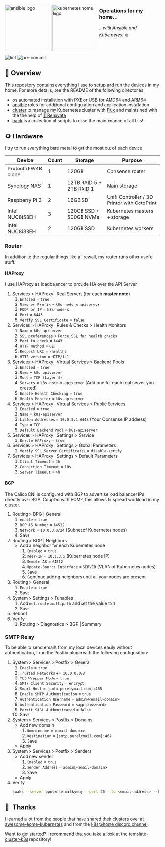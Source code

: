 <p align="left">
   <img src="https://i.imgur.com/4l9bHvG.png" alt="ansible logo" width="150" align="left" />
   <img src="https://i.imgur.com/EXNTJnA.png" alt="kubernetes home logo" width="150" align="left" />
</p>

### Operations for my home...
_...with Ansible and Kubernetes!_ :sailboat:
<br/><br/><br/><br/>
![lint](https://img.shields.io/github/actions/workflow/status/Diaoul/home-ops/lint.yml?label=lint&style=for-the-badge)
![pre-commit](https://img.shields.io/github/actions/workflow/status/Diaoul/home-ops/pre-commit.yml?label=pre-commit&style=for-the-badge)

## :closed_book: Overview
This repository contains everything I use to setup and run the devices in my home. For more
details, see the README of the following directories
* [os](os/) automated installation with PXE or USB for AMD64 and ARM64
* [ansible](ansible/) roles for additional configuration and application installation
* [cluster](cluster/) to manage my Kubernetes cluster with [Flux](https://fluxcd.io/)
   and maintained with the the help of
   [:robot: Renovate](https://github.com/renovatebot/renovate)
* [hack](hack/) is a collection of scripts to ease the maintenance of all this!

## :gear: Hardware
I try to run everything bare metal to get the most out of each device

| Device                  | Count | Storage                  | Purpose                                      |
|-------------------------|-------|--------------------------|----------------------------------------------|
| Protectli FW4B clone    | 1     | 120GB                    | Opnsense router                              |
| Synology NAS            | 1     | 12TB RAID 5 + 2TB RAID 1 | Main storage                                 |
| Raspberry Pi 3          | 2     | 16GB SD                  | Unifi Controller / 3D Printer with OctoPrint |
| Intel NUC8i5BEH         | 3     | 120GB SSD + 500GB NVMe   | Kubernetes masters + storage                 |
| Intel NUC8i3BEH         | 2     | 120GB SSD                | Kubernetes workers                           |

### Router
In addition to the regular things like a firewall, my router runs other useful
stuff.

#### HAProxy
I use HAProxy as loadbalancer to provide HA over the API Server

1. Services > HAProxy | Real Servers (for each **master note**)
    1. `Enabled` = `true`
    2. `Name or Prefix` = `k8s-node-x-apiserver`
    3. `FQDN or IP` = `k8s-node-x`
    4. `Port` = `6443`
    5. `Verify SSL Certificate` = `false`
2. Services > HAProxy | Rules & Checks > Health Monitors
    1. `Name` = `k8s-apiserver`
    2. `SSL preferences` = `Force SSL for health checks`
    3. `Port to check` = `6443`
    4. `HTTP method` = `GET`
    5. `Request URI` = `/healthz`
    6. `HTTP version` = `HTTP/1.1`
3. Services > HAProxy | Virtual Services > Backend Pools
    1. `Enabled` = `true`
    2. `Name` = `k8s-apiserver`
    3. `Mode` = `TCP (Layer 4)`
    4. `Servers` = `k8s-node-x-apiserver` (Add one for each real server you created)
    5. `Enable Health Checking` = `true`
    6. `Health Monitor` = `k8s-apiserver`
4. Services > HAProxy | Virtual Services > Public Services
    1. `Enabled` = `true`
    2. `Name` = `k8s-apiserver`
    3. `Listen Addresses` = `10.0.3.1:6443` (Your Opnsense IP address)
    4. `Type` = `TCP`
    5. `Default Backend Pool` = `k8s-apiserver`
5. Services > HAProxy | Settings > Service
    1. `Enable HAProxy` = `true`
6. Services > HAProxy | Settings > Global Parameters
    1. `Verify SSL Server Certificates` = `disable-verify`
7. Services > HAProxy | Settings > Default Parameters
    1. `Client Timeout` = `4h`
    2. `Connection Timeout` = `10s`
    3. `Server Timeout` = `4h`

#### BGP
The Calico CNI is configured with BGP to advertise load balancer IPs directly
over BGP. Coupled with ECMP, this allows to spread workload in my cluster.

1. Routing > BPG | General
    1. `enable` = `true`
    2. `BGP AS Number` = `64512`
    3. `Network` = `10.0.3.0/24` (Subnet of Kubernetes nodes)
    4. Save
2. Routing > BGP | Neighbors
    - Add a neighbor for each Kubernetes node
      1. `Enabled` = `true`
      2. `Peer-IP` = `10.0.3.x` (Kubernetes node IP)
      3. `Remote AS` = `64512`
      4. `Update-Source Interface` = `SERVER` (VLAN of Kubernetes nodes)
      5. Save
      6. Continue adding neighbors until all your nodes are present
3. Routing > General
    1. `Enable` = `true`
    2. Save
4. System > Settings > Tunables
    1. Add `net.route.multipath` and set the value to `1`
    2. Save
5. Reboot
6. Verify
    1. Routing > Diagnostics > BGP | Summary

### SMTP Relay
To be able to send emails from my local devices easily without authentication,
I run the Postfix plugin with the following configuration:

1. System > Services > Postfix > General
    1. `Enable` = `true`
    2. `Trusted Networks` += `10.0.0.0/8`
    3. `TLS Wrapper Mode` = `true`
    4. `SMTP Client Security` = `encrypt`
    5. `Smart Host` = `[smtp.purelymail.com]:465`
    6. `Enable SMTP Authentication` = `true`
    7. `Authentication Username` = `admin@<email-domain>`
    8. `Authentication Password` = `<app-password>`
    9. `Permit SASL Authenticated` = `false`
    10. Save
2. System > Services > Postfix > Domains
    - Add new domain
      1. `Domainname` = `<email-domain>`
      2. `Destination` = `[smtp.purelymail.com]:465`
      3. Save
    - Apply
3. System > Services > Postfix > Senders
    - Add new sender
      1. `Enabled` = `true`
      2. `Sender Address` = `admin@<email-domain>`
      3. Save
    - Apply
4. Verify
    ```sh
    swaks --server opnsense.milkyway --port 25 --to <email-address> --from <email-address>
    ```

## :handshake:&nbsp; Thanks
I learned a lot from the people that have shared their clusters over at
[awesome-home-kubernetes](https://nanne.dev/k8s-at-home-search/)
and from the [k8s@home discord channel](https://discord.gg/DNCynrJ).

Want to get started? I recommend that you take a look at the
[template-cluster-k3s](https://github.com/onedr0p/flux-cluster-template) repository!

